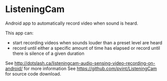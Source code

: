 # ListeningCam
Android app to automatically record video when sound is heard.

This app can:
- start recording videos when sounds louder than a preset level are heard
- record until either a specific amount of time has elapsed or record until there is silence of a given duration

See http://dotslash.ca/listeningcam-audio-sensing-video-recording-on-android/ for more information
See https://github.com/pvint/ListeningCam for source code download.
